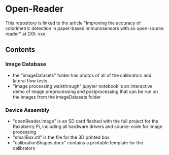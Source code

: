 # Open-Reader
This repository is linked to the article "Improving the accuracy of colorimetric detection in paper-based immunosensors with an open-source reader" at DOI: xxx
## Contents
### Image Database
* the "imageDatasets" folder has photos of all of the calibrators and lateral flow tests
* "image processing walkthrough" jupyter notebook is an interactive demo of image preprocessing and postprocessing that can be run on the images from the imageDatasets folder
### Device Assembly
* "openReader.image" is an SD card flashed with the full project for the Raspberry Pi, including all hardware drivers and source-code for image processing
* "smallBox.stl" is the file for the 3D printed box 
* "calibrationShapes.docx" contains a printable template for the calibrators
